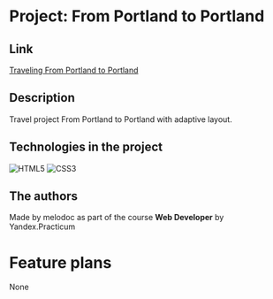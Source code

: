 # Project: From Portland to Portland

## Link

[Traveling From Portland to Portland](https://melodoc.github.io/from-portland-to-portland/)

## Description

Travel project From Portland to Portland with adaptive layout.

## Technologies in the project

![HTML5](https://img.shields.io/badge/html5-%23E34F26.svg?style=for-the-badge&logo=html5&logoColor=white) ![CSS3](https://img.shields.io/badge/css3-%231572B6.svg?style=for-the-badge&logo=css3&logoColor=white)

## The authors

Made by melodoc as part of the course **Web Developer** by Yandex.Practicum

# Feature plans

None
